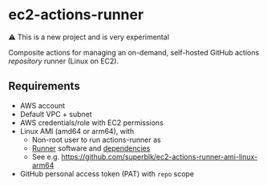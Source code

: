 # ec2-actions-runner

⚠️ This is a new project and is very experimental

Composite actions for managing an on-demand, self-hosted GitHub actions _repository_ runner (Linux on EC2).

## Requirements

- AWS account
- Default VPC + subnet
- AWS credentials/role with EC2 permissions
- Linux AMI (amd64 or arm64), with
  - Non-root user to run actions-runner as
  - [Runner](https://github.com/actions/runner) software and [dependencies](https://github.com/actions/runner/blob/main/docs/start/envlinux.md)
  - See e.g. <https://github.com/superblk/ec2-actions-runner-ami-linux-arm64>
- GitHub personal access token (PAT) with `repo` scope
